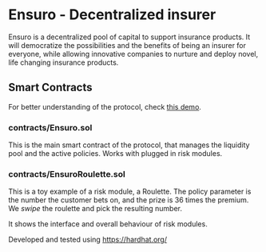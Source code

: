 # Ensuro - Decentralized insurer

Ensuro is a decentralized pool of capital to support insurance products. It will democratize the possibilities and the benefits  of being an insurer for everyone, while allowing innovative companies to nurture and deploy novel, life changing insurance products.

## Smart Contracts

For better understanding of the protocol, check [this demo](BinanceHackathonDemo.md).

### contracts/Ensuro.sol

This is the main smart contract of the protocol, that manages the liquidity pool and the active policies. Works with plugged in risk modules.

### contracts/EnsuroRoulette.sol

This is a toy example of a risk module, a Roulette. The policy parameter is the number the customer bets on, and the prize is 36 times the premium. We *swipe* the roulette and pick the resulting number.

It shows the interface and overall behaviour of risk modules.



Developed and tested using https://hardhat.org/

